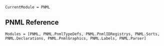 ```@meta
CurrentModule = PNML
```


## PNML Reference
```@autodocs
Modules = [PNML, PNML.PnmlTypeDefs, PNML.PnmlIDRegistrys, PNML.Sorts, PNML.Declarations, PNML.PnmlGraphics, PNML.Labels, PNML.Parser]
```

